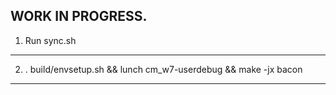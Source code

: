 WORK IN PROGRESS.
----------------------
1) Run sync.sh
----------------------
2) . build/envsetup.sh && lunch cm_w7-userdebug && make -jx bacon
----------------------
